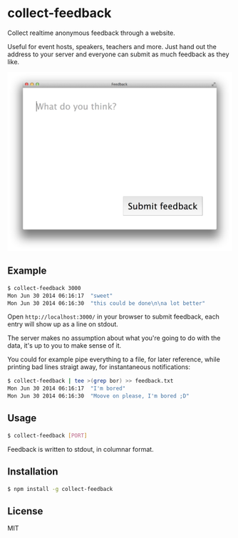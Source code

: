 
# collect-feedback

  Collect realtime anonymous feedback through a website.

  Useful for event hosts, speakers, teachers and more. Just hand out the address
  to your server and everyone can submit as much feedback as they like.

![](screenshots/empty.png)

## Example

```bash
$ collect-feedback 3000
Mon Jun 30 2014 06:16:17  "sweet"
Mon Jun 30 2014 06:16:30  "this could be done\n\na lot better"
```

Open `http://localhost:3000/` in your browser to submit feedback, each entry will show up as a line on stdout.

The server makes no assumption about what you're going to do with the data, it's up to you to make sense of it.

You could for example pipe everything to a file, for later reference, while printing bad lines straigt away, for instantaneous notifications:

```bash
$ collect-feedback | tee >(grep bor) >> feedback.txt
Mon Jun 30 2014 06:16:17  "I'm bored"
Mon Jun 30 2014 06:16:30  "Moove on please, I'm bored ;D"
```

## Usage

```bash
$ collect-feedback [PORT]
```

  Feedback is written to stdout, in columnar format.

## Installation

```bash
$ npm install -g collect-feedback
```

## License

  MIT

